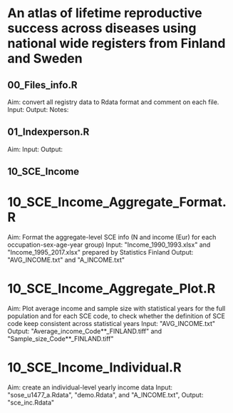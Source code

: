 # An atlas of lifetime reproductive success across diseases using national wide registers from Finland and Sweden


## 00_Files_info.R
Aim: convert all registry data to Rdata format and comment on each file.
Input: 
Output:
Notes:


## 01_Indexperson.R
Aim: 
Input: 
Output:



## 10_SCE_Income
# 10_SCE_Income_Aggregate_Format.R
Aim: Format the aggregate-level SCE info (N and income (Eur) for each occupation-sex-age-year group)
Input: "Income_1990_1993.xlsx" and "Income_1995_2017.xlsx" prepared by Statistics Finland
Output: "AVG_INCOME.txt" and "A_INCOME.txt"

# 10_SCE_Income_Aggregate_Plot.R
Aim: Plot average income and sample size with statistical years for the full population and for each SCE code, to check whether the definition of SCE code keep consistent across statistical years
Input: "AVG_INCOME.txt"
Output: "Average_income_Code**_FINLAND.tiff" and "Sample_size_Code**_FINLAND.tiff"

# 10_SCE_Income_Individual.R
Aim: create an individual-level yearly income data
Input: "sose_u1477_a.Rdata", "demo.Rdata", and "A_INCOME.txt", 
Output: "sce_inc.Rdata"






